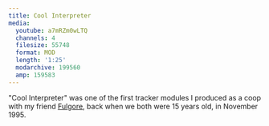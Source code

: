 ```yaml
---
title: Cool Interpreter
media:
  youtube: a7mRZm0wLTQ
  channels: 4
  filesize: 55748
  format: MOD
  length: '1:25'
  modarchive: 199560
  amp: 159583
---
```


"Cool Interpreter" was one of the first tracker modules I produced as a coop
with my friend [Fulgore], back when we both were 15 years old, in November 1995.

[fulgore]: https://demozoo.org/sceners/106369/
